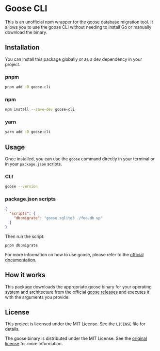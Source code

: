 # Goose CLI

This is an unofficial npm wrapper for the [goose](https://github.com/pressly/goose) database migration tool. It allows you to use the goose CLI without needing to install Go or manually download the binary.

## Installation

You can install this package globally or as a dev dependency in your project.

### pnpm
```bash
pnpm add -D goose-cli
```

### npm
```bash
npm install --save-dev goose-cli
```

### yarn
```bash
yarn add -D goose-cli
```

## Usage
Once installed, you can use the `goose` command directly in your terminal or in your `package.json` scripts.

### CLI
```bash
goose --version
```

### package.json scripts
```json
{
  "scripts": {
    "db:migrate": "goose sqlite3 ./foo.db up"
  }
}
```

Then run the script:
```bash
pnpm db:migrate
```

For more information on how to use goose, please refer to the [official documentation](https://github.com/pressly/goose).

## How it works
This package downloads the appropriate goose binary for your operating system and architecture from the official [goose releases](https://github.com/pressly/goose/releases) and executes it with the arguments you provide.

## License
This project is licensed under the MIT License. See the `LICENSE` file for details.

The goose binary is distributed under the MIT License. See the [original license](https://github.com/pressly/goose/blob/main/LICENSE) for more information.
